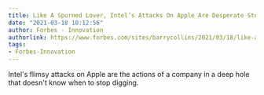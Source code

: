 ```yaml
---
title: Like A Spurned Lover, Intel’s Attacks On Apple Are Desperate Stuff
date: "2021-03-18 10:12:56"
author: Forbes - Innovation
authorlink: https://www.forbes.com/sites/barrycollins/2021/03/18/like-a-spurned-lover-intels-attacks-on-apple-are-desperate-stuff/
tags:
- Forbes-Innovation
---
```

Intel's flimsy attacks on Apple are the actions of a company in a deep hole that doesn't know when to stop digging.